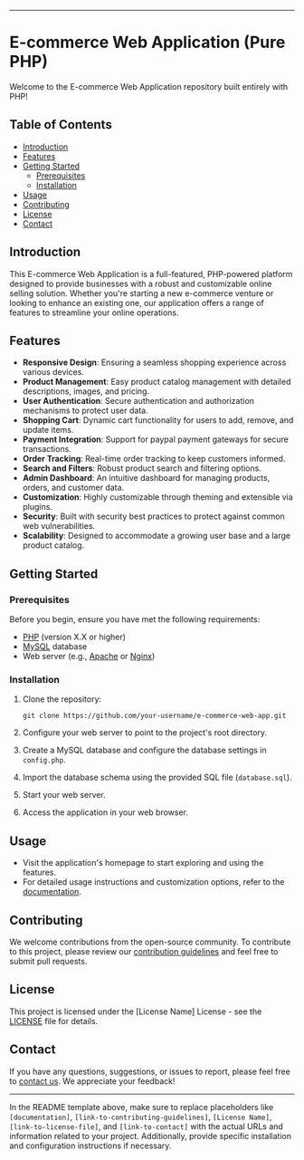 
---

# E-commerce Web Application (Pure PHP)

Welcome to the E-commerce Web Application repository built entirely with PHP!

## Table of Contents

- [Introduction](#introduction)
- [Features](#features)
- [Getting Started](#getting-started)
  - [Prerequisites](#prerequisites)
  - [Installation](#installation)
- [Usage](#usage)
- [Contributing](#contributing)
- [License](#license)
- [Contact](#contact)

## Introduction

This E-commerce Web Application is a full-featured, PHP-powered platform designed to provide businesses with a robust and customizable online selling solution. Whether you're starting a new e-commerce venture or looking to enhance an existing one, our application offers a range of features to streamline your online operations.

## Features

- **Responsive Design**: Ensuring a seamless shopping experience across various devices.
- **Product Management**: Easy product catalog management with detailed descriptions, images, and pricing.
- **User Authentication**: Secure authentication and authorization mechanisms to protect user data.
- **Shopping Cart**: Dynamic cart functionality for users to add, remove, and update items.
- **Payment Integration**: Support for paypal payment gateways for secure transactions.
- **Order Tracking**: Real-time order tracking to keep customers informed.
- **Search and Filters**: Robust product search and filtering options.
- **Admin Dashboard**: An intuitive dashboard for managing products, orders, and customer data.
- **Customization**: Highly customizable through theming and extensible via plugins.
- **Security**: Built with security best practices to protect against common web vulnerabilities.
- **Scalability**: Designed to accommodate a growing user base and a large product catalog.

## Getting Started

### Prerequisites

Before you begin, ensure you have met the following requirements:

- [PHP](https://www.php.net/) (version X.X or higher)
- [MySQL](https://www.mysql.com/) database
- Web server (e.g., [Apache](https://httpd.apache.org/) or [Nginx](https://nginx.org/))

### Installation

1. Clone the repository:

   ```shell
   git clone https://github.com/your-username/e-commerce-web-app.git
   ```

2. Configure your web server to point to the project's root directory.

3. Create a MySQL database and configure the database settings in `config.php`.

4. Import the database schema using the provided SQL file (`database.sql`).

5. Start your web server.

6. Access the application in your web browser.

## Usage

- Visit the application's homepage to start exploring and using the features.
- For detailed usage instructions and customization options, refer to the [documentation](link-to-documentation).

## Contributing

We welcome contributions from the open-source community. To contribute to this project, please review our [contribution guidelines](link-to-contributing-guidelines) and feel free to submit pull requests.

## License

This project is licensed under the [License Name] License - see the [LICENSE](link-to-license-file) file for details.

## Contact

If you have any questions, suggestions, or issues to report, please feel free to [contact us](link-to-contact). We appreciate your feedback!

---

In the README template above, make sure to replace placeholders like `[documentation]`, `[link-to-contributing-guidelines]`, `[License Name]`, `[link-to-license-file]`, and `[link-to-contact]` with the actual URLs and information related to your project. Additionally, provide specific installation and configuration instructions if necessary.
